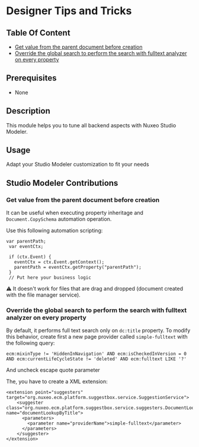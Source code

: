 # Designer Tips and Tricks

## Table Of Content

- [Get value from the parent document before creation](#get-value-from-the-parent-document-before-creation)
- [Override the global search to perform the search with fulltext analyzer on every property](#override-the-global-search-to-perform-the-search-with-fulltext-analyzer-on-every-property)


## Prerequisites

- None

## Description

This module helps you to tune all backend aspects with Nuxeo Studio Modeler.  

## Usage

Adapt your Studio Modeler customization to fit your needs

## Studio Modeler Contributions

### Get value from the parent document before creation

It can be useful when executing property inheritage and `Document.CopySchema` automation operation.

Use this following automation scripting:

```
var parentPath;
 var eventCtx;

 if (ctx.Event) {
   eventCtx = ctx.Event.getContext();
   parentPath = eventCtx.getProperty("parentPath");
 }
 // Put here your business logic
 ```

 :warning: It doesn't work for files that are drag and dropped (document created with the file manager service).

### Override the global search to perform the search with fulltext analyzer on every property

By default, it performs full text search only on `dc:title` property. To modify this behavior, create first a new page provider called `simple-fulltext` with the following query:

`ecm:mixinType != 'HiddenInNavigation' AND ecm:isCheckedInVersion = 0 AND ecm:currentLifeCycleState != 'deleted' AND ecm:fulltext LIKE '?'`

And uncheck escape quote parameter

The, you have to create a XML extension:

```
<extension point="suggesters" target="org.nuxeo.ecm.platform.suggestbox.service.SuggestionService">
    <suggester class="org.nuxeo.ecm.platform.suggestbox.service.suggesters.DocumentLookupSuggester" name="documentLookupByTitle">
      <parameters>
        <parameter name="providerName">simple-fulltext</parameter>
      </parameters>
    </suggester>
</extension>
```
